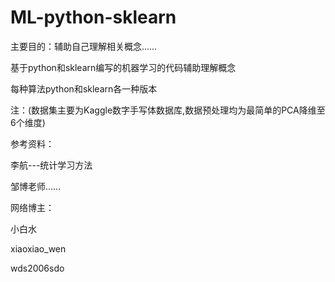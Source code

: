 

# ML-python-sklearn

主要目的：辅助自己理解相关概念……

基于python和sklearn编写的机器学习的代码辅助理解概念


每种算法python和sklearn各一种版本

注：(数据集主要为Kaggle数字手写体数据库,数据预处理均为最简单的PCA降维至6个维度)

参考资料：

李航---统计学习方法

邹博老师……

网络博主：         

小白水
         
xiaoxiao_wen

wds2006sdo
